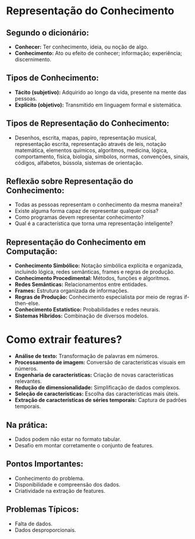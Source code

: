 # Representação do Conhecimento

## Segundo o dicionário:

- **Conhecer:** Ter conhecimento, ideia, ou noção de algo.
- **Conhecimento:** Ato ou efeito de conhecer; informação; experiência; discernimento.

## Tipos de Conhecimento:

- **Tácito (subjetivo):** Adquirido ao longo da vida, presente na mente das pessoas.
- **Explícito (objetivo):** Transmitido em linguagem formal e sistemática.

## Tipos de Representação do Conhecimento:

- Desenhos, escrita, mapas, papiro, representação musical, representação escrita, representação através de leis, notação matemática, elementos químicos, algoritmos, medicina, lógica, comportamento, física, biologia, símbolos, normas, convenções, sinais, códigos, alfabetos, bússola, sistemas de orientação.

## Reflexão sobre Representação do Conhecimento:

- Todas as pessoas representam o conhecimento da mesma maneira?
- Existe alguma forma capaz de representar qualquer coisa?
- Como programas devem representar conhecimento?
- Qual é a característica que torna uma representação inteligente?

## Representação do Conhecimento em Computação:

- **Conhecimento Simbólico:** Notação simbólica explícita e organizada, incluindo lógica, redes semânticas, frames e regras de produção.
- **Conhecimento Procedimental:** Métodos, funções e algoritmos.
- **Redes Semânticas:** Relacionamentos entre entidades.
- **Frames:** Estrutura organizada de informações.
- **Regras de Produção:** Conhecimento especialista por meio de regras if-then-else.
- **Conhecimento Estatístico:** Probabilidades e redes neurais.
- **Sistemas Híbridos:** Combinação de diversos modelos.

# Como extrair features?

- **Análise de texto:** Transformação de palavras em números.
- **Processamento de imagem:** Conversão de características visuais em números.
- **Engenharia de características:** Criação de novas características relevantes.
- **Redução de dimensionalidade:** Simplificação de dados complexos.
- **Seleção de características:** Escolha das características mais úteis.
- **Extração de características de séries temporais:** Captura de padrões temporais.

## Na prática:

- Dados podem não estar no formato tabular.
- Desafio em montar corretamente o conjunto de features.

## Pontos Importantes:

- Conhecimento do problema.
- Disponibilidade e compreensão dos dados.
- Criatividade na extração de features.

## Problemas Típicos:

- Falta de dados.
- Dados desproporcionais.
